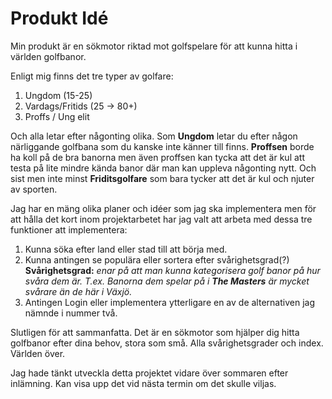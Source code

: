 ﻿# Produkt Idé
Min produkt är en sökmotor riktad mot golfspelare för att kunna hitta i världen golfbanor. 

Enligt mig finns det tre typer av golfare:

 1. Ungdom (15-25)
 2. Vardags/Fritids (25 -> 80+)
 3. Proffs / Ung elit

Och alla letar efter någonting olika. Som **Ungdom** letar du efter någon närliggande golfbana som du kanske inte känner till finns.
**Proffsen** borde ha koll på de bra banorna men även proffsen kan tycka att det är kul att testa på lite mindre kända banor där man kan uppleva någonting nytt. Och sist men inte minst **Friditsgolfare** som bara tycker att det är kul och njuter av sporten.

Jag har en mäng olika planer och idéer som jag ska implementera men för att hålla det kort inom projektarbetet har jag valt att arbeta med dessa tre funktioner att implementera:

1. Kunna söka efter land eller stad till att börja med.
2. Kunna antingen se populära eller sortera efter svårighetsgrad(?)
**Svårighetsgrad:** *enar på att man kunna kategorisera golf banor på hur svåra dem är. T.ex. Banorna dem spelar på i **The Masters** är mycket svårare än de här i Växjö.*
3. Antingen Login eller implementera ytterligare en av de alternativen jag nämnde i nummer två.

Slutligen för att sammanfatta. Det är en sökmotor som hjälper dig hitta golfbanor efter dina behov, stora som små. Alla svårighetsgrader och index. Världen över.

Jag hade tänkt utveckla detta projektet vidare över sommaren efter inlämning. Kan visa upp det vid nästa termin om det skulle viljas.

